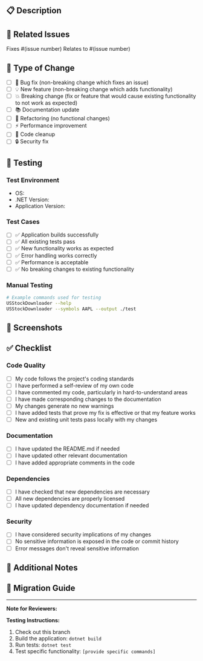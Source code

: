 ## 📋 Description

<!-- Provide a brief description of the changes in this PR -->

## 🔗 Related Issues

<!-- Link any related issues -->
Fixes #(issue number)
Relates to #(issue number)

## 🧪 Type of Change

<!-- Mark the relevant option with an "x" -->

- [ ] 🐛 Bug fix (non-breaking change which fixes an issue)
- [ ] 💡 New feature (non-breaking change which adds functionality)
- [ ] 💥 Breaking change (fix or feature that would cause existing functionality to not work as expected)
- [ ] 📚 Documentation update
- [ ] 🔧 Refactoring (no functional changes)
- [ ] ⚡ Performance improvement
- [ ] 🧹 Code cleanup
- [ ] 🔒 Security fix

## 🧪 Testing

<!-- Describe the tests you ran and how to reproduce them -->

### Test Environment
- OS: <!-- e.g., Windows 11 -->
- .NET Version: <!-- e.g., 9.0.5 -->
- Application Version: <!-- e.g., v1.0.2 -->

### Test Cases
<!-- Mark completed tests with an "x" -->

- [ ] ✅ Application builds successfully
- [ ] ✅ All existing tests pass
- [ ] ✅ New functionality works as expected
- [ ] ✅ Error handling works correctly
- [ ] ✅ Performance is acceptable
- [ ] ✅ No breaking changes to existing functionality

### Manual Testing
<!-- Describe manual testing performed -->

```bash
# Example commands used for testing
USStockDownloader --help
USStockDownloader --symbols AAPL --output ./test
```

## 📸 Screenshots

<!-- Add screenshots if applicable -->

## ✅ Checklist

<!-- Mark completed items with an "x" -->

### Code Quality
- [ ] My code follows the project's coding standards
- [ ] I have performed a self-review of my own code
- [ ] I have commented my code, particularly in hard-to-understand areas
- [ ] I have made corresponding changes to the documentation
- [ ] My changes generate no new warnings
- [ ] I have added tests that prove my fix is effective or that my feature works
- [ ] New and existing unit tests pass locally with my changes

### Documentation
- [ ] I have updated the README.md if needed
- [ ] I have updated other relevant documentation
- [ ] I have added appropriate comments in the code

### Dependencies
- [ ] I have checked that new dependencies are necessary
- [ ] All new dependencies are properly licensed
- [ ] I have updated dependency documentation if needed

### Security
- [ ] I have considered security implications of my changes
- [ ] No sensitive information is exposed in the code or commit history
- [ ] Error messages don't reveal sensitive information

## 📝 Additional Notes

<!-- Add any additional context, concerns, or notes for reviewers -->

## 🔄 Migration Guide

<!-- If this is a breaking change, provide migration instructions -->

---

**Note for Reviewers:**
<!-- Add any specific instructions for reviewers -->

**Testing Instructions:**
<!-- Provide specific steps for reviewers to test the changes -->

1. Check out this branch
2. Build the application: `dotnet build`
3. Run tests: `dotnet test`
4. Test specific functionality: `[provide specific commands]`